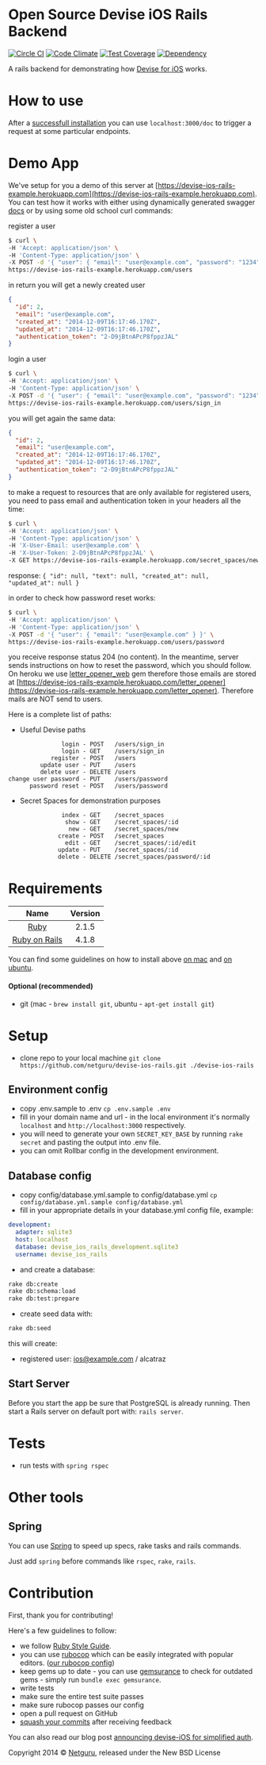 Open Source Devise iOS Rails Backend
=================================

[![Circle CI](https://circleci.com/gh/netguru/devise-ios-rails-example.svg?style=svg)](https://circleci.com/gh/netguru/devise-ios-rails-example)
[![Code Climate](https://codeclimate.com/repos/54734062e30ba07474053280/badges/398895b59d76c0c16cd2/gpa.svg)](https://codeclimate.com/repos/54734062e30ba07474053280/feed)
[![Test Coverage](https://codeclimate.com/repos/54734062e30ba07474053280/badges/398895b59d76c0c16cd2/coverage.svg)](https://codeclimate.com/repos/54734062e30ba07474053280/feed)
[![Dependency](https://img.shields.io/gemnasium/netguru/devise-ios-rails-example.svg)](https://gemnasium.com/netguru/devise-ios-rails-example)

A rails backend for demonstrating how [Devise for iOS][ios_devise] works.

How to use
==========

After a [successfull installation](#setup) you can use `localhost:3000/doc` to trigger a request at some particular endpoints.

Demo App
========

We've setup for you a demo of this server at [https://devise-ios-rails-example.herokuapp.com](https://devise-ios-rails-example.herokuapp.com). You can test how it works with either using dynamically generated swagger [docs][heroku_docs] or by using some old school curl commands:

register a user

```bash
$ curl \
-H 'Accept: application/json' \
-H 'Content-Type: application/json' \
-X POST -d '{ "user": { "email": "user@example.com", "password": "1234" } }' \
https://devise-ios-rails-example.herokuapp.com/users
```

in return you will get a newly created user

```json
{
  "id": 2,
  "email": "user@example.com",
  "created_at": "2014-12-09T16:17:46.170Z",
  "updated_at": "2014-12-09T16:17:46.170Z",
  "authentication_token": "2-D9jBtnAPcP8fppzJAL"
}
```

login a user

```bash
$ curl \
-H 'Accept: application/json' \
-H 'Content-Type: application/json' \
-X POST -d '{ "user": { "email": "user@example.com", "password": "1234" } }' \
https://devise-ios-rails-example.herokuapp.com/users/sign_in
```

you will get again the same data:

```json
{
  "id": 2,
  "email": "user@example.com",
  "created_at": "2014-12-09T16:17:46.170Z",
  "updated_at": "2014-12-09T16:17:46.170Z",
  "authentication_token": "2-D9jBtnAPcP8fppzJAL"
}
```

to make a request to resources that are only available for registered users, you need to pass email and authentication token in your headers all the time:

```bash
$ curl \
-H 'Accept: application/json' \
-H 'Content-Type: application/json' \
-H 'X-User-Email: user@example.com' \
-H 'X-User-Token: 2-D9jBtnAPcP8fppzJAL' \
-X GET https://devise-ios-rails-example.herokuapp.com/secret_spaces/new
```

response: `{ "id": null, "text": null, "created_at": null, "updated_at": null }`

in order to check how password reset works:

```bash
$ curl \
-H 'Accept: application/json' \
-H 'Content-Type: application/json' \
-X POST -d '{ "user": { "email": "user@example.com" } }' \
https://devise-ios-rails-example.herokuapp.com/users/password
```

you receive response status 204 (no content). In the meantime, server sends instructions on how to reset the password, which you should follow.
On heroku we use [letter_opener_web] gem therefore those emails are stored at [https://devise-ios-rails-example.herokuapp.com/letter_opener](https://devise-ios-rails-example.herokuapp.com/letter_opener). Therefore mails are NOT send to users.

Here is a complete list of paths:

- Useful Devise paths

```
               login - POST   /users/sign_in
               login - GET    /users/sign_in
            register - POST   /users
         update user - PUT    /users
         delete user - DELETE /users
change user password - PUT    /users/password
      password reset - POST   /users/password
```

- Secret Spaces for demonstration purposes

```
               index - GET    /secret_spaces
                show - GET    /secret_spaces/:id
                 new - GET    /secret_spaces/new
              create - POST   /secret_spaces
                edit - GET    /secret_spaces/:id/edit
              update - PUT    /secret_spaces/:id
              delete - DELETE /secret_spaces/password/:id
```

Requirements
============

| Name |  Version |
| :--: | :---: |
| [Ruby][ruby] | 2.1.5 |
| [Ruby on Rails][rails] | 4.1.8 |

You can find some guidelines on how to install above [on mac][mac_guidelines] and [on ubuntu][ubuntu_guidelines].

#### Optional (recommended)

- git (mac - `brew install git`, ubuntu - `apt-get install git`)


Setup
=====

- clone repo to your local machine `git clone https://github.com/netguru/devise-ios-rails.git ./devise-ios-rails`

Environment config
------------------

- copy .env.sample to .env `cp .env.sample .env`
- fill in your domain name and url - in the local environment it's normally `localhost` and `http://localhost:3000` respectively.
- you will need to generate your own `SECRET_KEY_BASE` by running `rake secret` and pasting the output into .env file.
- you can omit Rollbar config in the development environment.

Database config
---------------

- copy config/database.yml.sample to config/database.yml `cp config/database.yml.sample config/database.yml`
- fill in your appropriate details in your database.yml config file, example:

```yaml
development:
  adapter: sqlite3
  host: localhost
  database: devise_ios_rails_development.sqlite3
  username: devise_ios_rails
```

- and create a database:

```bash
rake db:create
rake db:schema:load
rake db:test:prepare
```

- create seed data with:

```bash
rake db:seed
```

this will create:
* registered user: ios@example.com / alcatraz

Start Server
------------

Before you start the app be sure that PostgreSQL is already running. Then start a Rails server on default port with: `rails server`.

Tests
=====

- run tests with `spring rspec`

Other tools
===========

Spring
------

You can use [Spring][spring] to speed up specs, rake tasks and rails commands.

Just add `spring` before commands like `rspec`, `rake`, `rails`.

Contribution
============

First, thank you for contributing!

Here's a few guidelines to follow:

- we follow [Ruby Style Guide][ruby_style_guides].
- you can use [rubocop][rubocop] which can be easily integrated with popular editors. ([our rubocop config][rubocop_config])
- keep gems up to date - you can use [gemsurance][gemsurance] to check for outdated gems - simply run `bundle exec gemsurance`.
- write tests
- make sure the entire test suite passes
- make sure rubocop passes our config
- open a pull request on GitHub
- [squash your commits][squash_commits] after receiving feedback

You can also read our blog post [announcing devise-iOS for simplified auth](https://netguru.co/blog/open-source-announcing-devise-ios).

Copyright  2014 © [Netguru][netguru_url], released under the New BSD License

[heroku_docs]: https://devise-ios-rails-example.herokuapp.com/doc
[ruby]: https://www.ruby-lang.org
[rails]: http://www.rubyonrails.org
[postgres]: http://www.postgresql.org
[ios_devise]: https://github.com/netguru/devise-ios
[mac_guidelines]: https://gorails.com/setup/osx/10.10-yosemite
[ubuntu_guidelines]: https://gorails.com/setup/ubuntu/14.10
[postgres_guidelines]: https://wiki.postgresql.org/wiki/Detailed_installation_guides
[spring]: https://github.com/rails/spring
[ruby_style_guides]: https://github.com/bbatsov/ruby-style-guide
[rubocop]: https://github.com/bbatsov/rubocop
[rubocop_config]: https://github.com/netguru/hound/blob/master/config/rubocop.yml
[gemsurance]: https://github.com/appfolio/gemsurance
[squash_commits]: http://blog.steveklabnik.com/posts/2012-11-08-how-to-squash-commits-in-a-github-pull-request
[netguru_url]: https://netguru.co
[letter_opener_web]: https://github.com/fgrehm/letter_opener_web

